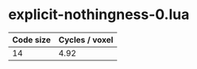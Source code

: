# explicit-nothingness-0.lua

| Code size | Cycles / voxel |
| --------- | -------------- |
| 14        | 4.92           |
